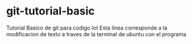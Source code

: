 # git-tutorial-basic
Tutorial Basico de git para codigo Iot
Esta linea corresponde a la modificacion de texto a traves de la terminal de ubuntu con el programa 

